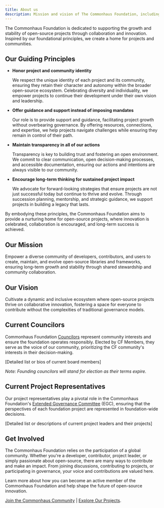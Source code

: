 ```yaml
---
title: About us
description: Mission and vision of The Commonhaus Foundation, including a list of current board members and project leaders.
---
```


The Commonhaus Foundation is dedicated to supporting the growth and stability of open-source projects through collaboration and innovation. Inspired by our foundational principles, we create a home for projects and communities.

## Our Guiding Principles

- **Honor project and community identity**

    We respect the unique identity of each project and its community, ensuring they retain their character and autonomy within the broader open-source ecosystem. Celebrating diversity and individuality, we empower projects to continue their development under their own vision and leadership.

- **Offer guidance and support instead of imposing mandates**

    Our role is to provide support and guidance, facilitating project growth without overbearing governance. By offering resources, connections, and expertise, we help projects navigate challenges while ensuring they remain in control of their path.

- **Maintain transparency in all of our actions**

    Transparency is key to building trust and fostering an open environment. We commit to clear communication, open decision-making processes, and accessible documentation, ensuring our actions and intentions are always visible to our community.

- **Encourage long-term thinking for sustained project impact**

    We advocate for forward-looking strategies that ensure projects are not just successful today but continue to thrive and evolve. Through succession planning, mentorship, and strategic guidance, we support projects in building a legacy that lasts.

By embodying these principles, the Commonhaus Foundation aims to provide a nurturing home for open-source projects, where innovation is celebrated, collaboration is encouraged, and long-term success is achieved.

## Our Mission

Empower a diverse community of developers, contributors, and users to create, maintain, and evolve open-source libraries and frameworks, ensuring long-term growth and stability through shared stewardship and community collaboration.

## Our Vision

Cultivate a dynamic and inclusive ecosystem where open-source projects thrive on collaborative innovation, fostering a space for everyone to contribute without the complexities of traditional governance models.

## Current Councilors

Commonhaus Foundation [Councilors][cfc] represent community interests and ensure the foundation operates responsibly. Elected by CF Members, they serve as the voice of our community, prioritizing the CF community's interests in their decision-making.

[Detailed list or bios of current board members]

_Note: Founding councilors will stand for election as their terms expire._

## Current Project Representatives

Our project representatives play a pivotal role in the Commonhaus Foundation's [Extended Governance Committee][egc] (EGC), ensuring that the perspectives of each foundation project are represented in foundation-wide decisions.

[Detailed list or descriptions of current project leaders and their projects]

## Get Involved

The Commonhaus Foundation relies on the participation of a global community. Whether you're a developer, contributor, project leader, or simply passionate about open-source, there are many ways to contribute and make an impact. From joining discussions, contributing to projects, or participating in governance, your voice and contributions are valued here.

Learn more about how you can become an active member of the Commonhaus Foundation and help shape the future of open-source innovation.

[Join the Commonhaus Community](#join-the-community) | [Explore Our Projects](#explore-our-projects).

[cfc]: ../foundation/bylaws/3-cf-council.md
[egc]: ../foundation/bylaws/3-cf-council.md#extended-governance-committee-egc
